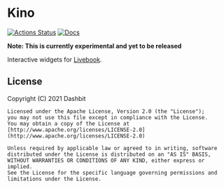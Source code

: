 # Kino

[![Actions Status](https://github.com/elixir-nx/kino/workflows/Test/badge.svg)](https://github.com/elixir-nx/kino/actions)
[![Docs](https://img.shields.io/badge/docs-gray.svg)](https://hexdocs.pm/kino)

**Note: This is currently experimental and yet to be released**

Interactive widgets for [Livebook](https://github.com/elixir-nx/livebook).

<!--
## Installation

To bring Kino to Livebook all you need to do is `Mix.install/2`:

```elixir
Mix.install([
  {:kino, "~> 0.1.0"}
])
```

You may need other dependencies for specific widgets, like
[`:vega_lite`](https://github.com/elixir-nx/vega_lite) for dynamic plots.
-->

## License

Copyright (C) 2021 Dashbit

    Licensed under the Apache License, Version 2.0 (the "License");
    you may not use this file except in compliance with the License.
    You may obtain a copy of the License at [http://www.apache.org/licenses/LICENSE-2.0](http://www.apache.org/licenses/LICENSE-2.0)

    Unless required by applicable law or agreed to in writing, software
    distributed under the License is distributed on an "AS IS" BASIS,
    WITHOUT WARRANTIES OR CONDITIONS OF ANY KIND, either express or implied.
    See the License for the specific language governing permissions and
    limitations under the License.
